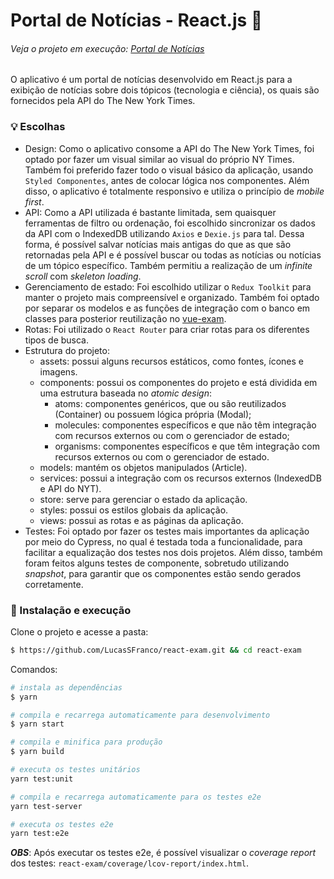 # Portal de Notícias - React.js 📰

###### Veja o projeto em execução: [Portal de Notícias](https://brave-engelbart-cb0aae.netlify.app/) 

O aplicativo é um portal de notícias desenvolvido em React.js para a exibição de notícias sobre dois tópicos (tecnologia e ciência), os quais são fornecidos pela API do The New York Times.

### 💡 Escolhas
- Design: Como o aplicativo consome a API do The New York Times, foi optado por fazer um visual similar ao visual do próprio NY Times. Também foi preferido fazer todo o visual básico da aplicação, usando `Styled Componentes`, antes de colocar lógica nos componentes. Além disso, o aplicativo é totalmente responsivo e utiliza o princípio de _mobile first_.
- API: Como a API utilizada é bastante limitada, sem quaisquer ferramentas de filtro ou ordenação, foi escolhido sincronizar os dados da API com o IndexedDB utilizando `Axios` e `Dexie.js` para tal. Dessa forma, é possível salvar notícias mais antigas do que as que são retornadas pela API e é possível buscar ou todas as notícias ou notícias de um tópico específico. Também permitiu a realização de um _infinite scroll_ com _skeleton loading_.   
- Gerenciamento de estado: Foi escolhido utilizar o `Redux Toolkit` para manter o projeto mais compreensível e organizado. Também foi optado por separar os modelos e as funções de integração com o banco em classes para posterior reutilização no [vue-exam](https://github.com/LucasSFranco/vue-exam.git).
- Rotas: Foi utilizado o `React Router` para criar rotas para os diferentes tipos de busca.
- Estrutura do projeto:
  - assets: possui alguns recursos estáticos, como fontes, ícones e imagens.
  - components: possui os componentes do projeto e está dividida em uma estrutura baseada no _atomic design_:
    - atoms: componentes genéricos, que ou são reutilizados (Container) ou possuem lógica própria (Modal);
    - molecules: componentes específicos e que não têm integração com recursos externos ou com o gerenciador de estado;
    - organisms: componentes específicos e que têm integração com recursos externos ou com o gerenciador de estado.
  - models: mantém os objetos manipulados (Article).
  - services: possui a integração com os recursos externos (IndexedDB e API do NYT).
  - store: serve para gerenciar o estado da aplicação. 
  - styles: possui os estilos globais da aplicação.
  - views: possui as rotas e as páginas da aplicação.
- Testes: Foi optado por fazer os testes mais importantes da aplicação por meio do Cypress, no qual é testada toda a funcionalidade, para facilitar a equalização dos testes nos dois projetos. Além disso, também foram feitos alguns testes de componente, sobretudo utilizando _snapshot_, para garantir que os componentes estão sendo gerados corretamente.
  
### 🔧 Instalação e execução
Clone o projeto e acesse a pasta:
```bash
$ https://github.com/LucasSFranco/react-exam.git && cd react-exam
```

Comandos:
```bash
# instala as dependências
$ yarn

# compila e recarrega automaticamente para desenvolvimento
$ yarn start

# compila e minifica para produção
$ yarn build

# executa os testes unitários
yarn test:unit

# compila e recarrega automaticamente para os testes e2e
yarn test-server

# executa os testes e2e
yarn test:e2e
```
___OBS___: Após executar os testes e2e, é possível visualizar o _coverage report_ dos testes: `react-exam/coverage/lcov-report/index.html`.


